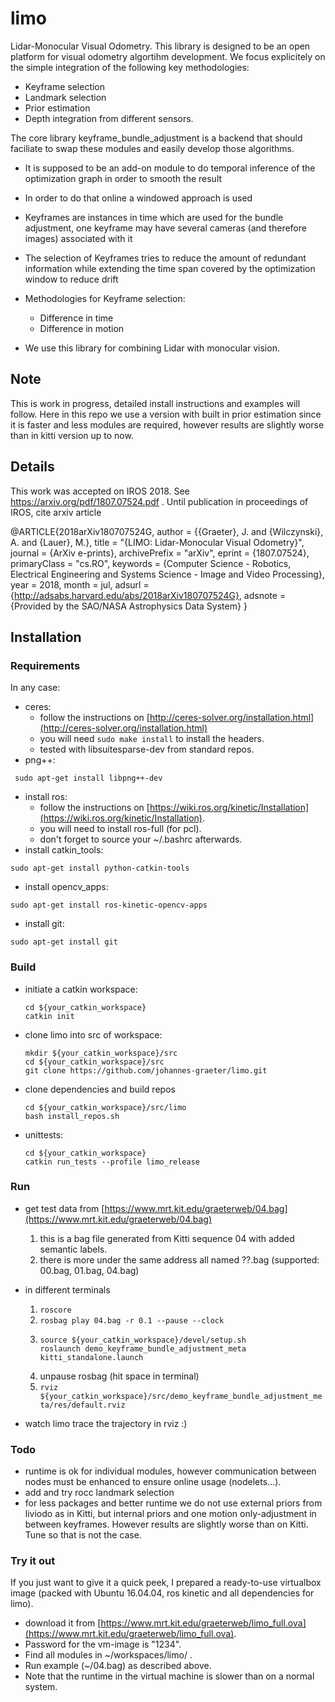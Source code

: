 # limo

Lidar-Monocular Visual Odometry.
This library is designed to be an open platform for visual odometry algortihm development.
We focus explicitely on the simple integration of the following key methodologies:

* Keyframe selection
* Landmark selection
* Prior estimation
* Depth integration from different sensors.

The core library keyframe_bundle_adjustment is a backend that should faciliate to swap these modules and easily develop those algorithms.

* It is supposed to be an add-on module to do temporal inference of the optimization graph in order to smooth the result
* In order to do that online a windowed approach is used
* Keyframes are instances in time which are used for the bundle adjustment, one keyframe may have several cameras (and therefore images) associated with it
* The selection of Keyframes tries to reduce the amount of redundant information while extending the time span covered by the optimization window to reduce drift
* Methodologies for Keyframe selection:
  * Difference in time
  * Difference in motion

* We use this library for combining Lidar with monocular vision.

## Note

This is work in progress, detailed install instructions and examples will follow.
Here in this repo we use a version with built in prior estimation since it is faster and less modules are required, however results are slightly worse than in kitti version up to now.

## Details
This work was accepted on IROS 2018.
See https://arxiv.org/pdf/1807.07524.pdf .
Until publication in proceedings of IROS, cite arxiv article

@ARTICLE{2018arXiv180707524G,
   author = {{Graeter}, J. and {Wilczynski}, A. and {Lauer}, M.},
    title = "{LIMO: Lidar-Monocular Visual Odometry}",
  journal = {ArXiv e-prints},
archivePrefix = "arXiv",
   eprint = {1807.07524},
 primaryClass = "cs.RO",
 keywords = {Computer Science - Robotics, Electrical Engineering and Systems Science - Image and Video Processing},
     year = 2018,
    month = jul,
   adsurl = {http://adsabs.harvard.edu/abs/2018arXiv180707524G},
  adsnote = {Provided by the SAO/NASA Astrophysics Data System}
}

## Installation

### Requirements

In any case:

* ceres: 
  - follow the instructions on [http://ceres-solver.org/installation.html](http://ceres-solver.org/installation.html)
  - you will need ```sudo make install``` to install the headers.
  - tested with libsuitesparse-dev from standard repos.
* png++: 
```shell
 sudo apt-get install libpng++-dev
 ```
* install ros: 
  - follow the instructions on [https://wiki.ros.org/kinetic/Installation](https://wiki.ros.org/kinetic/Installation).
  - you will need to install ros-full (for pcl).
  - don't forget to source your ~/.bashrc afterwards.
* install catkin_tools: 
```shell 
sudo apt-get install python-catkin-tools
 ```
* install opencv_apps: 
```shell
sudo apt-get install ros-kinetic-opencv-apps
```
* install git: 
```shell
sudo apt-get install git
```

### Build

* initiate a catkin workspace:
    ```shell 
    cd ${your_catkin_workspace}
    catkin init
    ```

* clone limo into src of workspace:
    ```shell 
    mkdir ${your_catkin_workspace}/src
    cd ${your_catkin_workspace}/src
    git clone https://github.com/johannes-graeter/limo.git
    ```

* clone dependencies and build repos
    ```shell 
    cd ${your_catkin_workspace}/src/limo
    bash install_repos.sh
    ```

* unittests:
    ```shell 
    cd ${your_catkin_workspace}
    catkin run_tests --profile limo_release
    ```
    
### Run
* get test data from [https://www.mrt.kit.edu/graeterweb/04.bag](https://www.mrt.kit.edu/graeterweb/04.bag)
    1. this is a bag file generated from Kitti sequence 04 with added semantic labels.
    2. there is more under the same address all named ??.bag (supported: 00.bag, 01.bag, 04.bag)

* in different terminals
    1. `roscore`
    2. `rosbag play 04.bag -r 0.1 --pause --clock`
    3. ```shell
       source ${your_catkin_workspace}/devel/setup.sh
       roslaunch demo_keyframe_bundle_adjustment_meta kitti_standalone.launch
       ```
    4. unpause rosbag (hit space in terminal)
    5. `rviz ${your_catkin_workspace}/src/demo_keyframe_bundle_adjustment_meta/res/default.rviz`

* watch limo trace the trajectory in rviz :)

### Todo

* runtime is ok for individual modules, however communication between nodes must be enhanced to ensure online usage (nodelets...). 
* add and try rocc landmark selection
* for less packages and better runtime we do not use external priors from liviodo as in Kitti, but internal priors and one motion only-adjustment in between keyframes. However results are slightly worse than on Kitti. Tune so that is not the case.

### Try it out

If you just want to give it a quick peek, I prepared a ready-to-use virtualbox image (packed with Ubuntu 16.04.04, ros kinetic and all dependencies for limo).

* download it from [https://www.mrt.kit.edu/graeterweb/limo_full.ova](https://www.mrt.kit.edu/graeterweb/limo_full.ova).
* Password for the vm-image is "1234".
* Find all modules in ~/workspaces/limo/ .
* Run example (~/04.bag) as described above.
* Note that the runtime in the virtual machine is slower than on a normal system.
